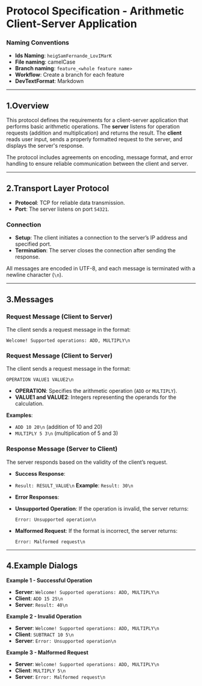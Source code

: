 # Protocol Specification - Arithmetic Client-Server Application

### Naming Conventions
- **Ids Naming**: `heigSamFernande_LovIMarK`
- **File naming**: camelCase
- **Branch naming**: `feature_<whole feature name>`
- **Workflow**: Create a branch for each feature
- **DevTextFormat**: Markdown

---

## 1.Overview
This protocol defines the requirements for a client-server application that performs basic arithmetic operations. The **server** listens for operation requests (addition and multiplication) and returns the result. The **client** reads user input, sends a properly formatted request to the server, and displays the server's response.

The protocol includes agreements on encoding, message format, and error handling to ensure reliable communication between the client and server.

---

## 2.Transport Layer Protocol
- **Protocol**: TCP for reliable data transmission.
- **Port**: The server listens on port `54321`.

### Connection
- **Setup**: The client initiates a connection to the server’s IP address and specified port.
- **Termination**: The server closes the connection after sending the response.

All messages are encoded in UTF-8, and each message is terminated with a newline character (`\n`).

---

## 3.Messages

### Request Message (Client to Server)
The client sends a request message in the format:
  ```
  Welcome! Supported operations: ADD, MULTIPLY\n
  ```
### Request Message (Client to Server)
The client sends a request message in the format:
  ```
  OPERATION VALUE1 VALUE2\n
  ```

- **OPERATION**: Specifies the arithmetic operation (`ADD` or `MULTIPLY`).
- **VALUE1 and VALUE2**: Integers representing the operands for the calculation.

**Examples**:
- `ADD 10 20\n` (addition of 10 and 20)
- `MULTIPLY 5 3\n` (multiplication of 5 and 3)

### Response Message (Server to Client)
The server responds based on the validity of the client’s request.

- **Success Response**:
- `Result: RESULT_VALUE\n`
  **Example**: `Result: 30\n`

- **Error Responses**:
- **Unsupported Operation**: If the operation is invalid, the server returns:
  ```
  Error: Unsupported operation\n
  ```
- **Malformed Request**: If the format is incorrect, the server returns:
  ```
  Error: Malformed request\n
  ```

---

## 4.Example Dialogs

**Example 1 - Successful Operation**
- **Server**: `Welcome! Supported operations: ADD, MULTIPLY\n`
- **Client**: `ADD 15 25\n`
- **Server**: `Result: 40\n`

**Example 2 - Invalid Operation**
- **Server**: `Welcome! Supported operations: ADD, MULTIPLY\n`
- **Client**: `SUBTRACT 10 5\n`
- **Server**: `Error: Unsupported operation\n`

**Example 3 - Malformed Request**
- **Server**: `Welcome! Supported operations: ADD, MULTIPLY\n`
- **Client**: `MULTIPLY 5\n`
- **Server**: `Error: Malformed request\n`



